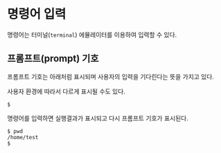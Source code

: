 # 명령어 입력

명령어는 터미널(`terminal`) 에뮬레이터를 이용하여 입력할 수 있다.



## 프롬프트(prompt) 기호

프롬프트 기호는 아래처럼 표시되며 사용자의 입력을 기다린다는 뜻을 가지고 있다.

사용자 환경에 따라서 다르게 표시될 수도 있다.

```shell
$
```



명령어를 입력하면 실행결과가 표시되고 다시 프롬프트 기호가 표시된다.

```shell
$ pwd
/home/test
$
```

